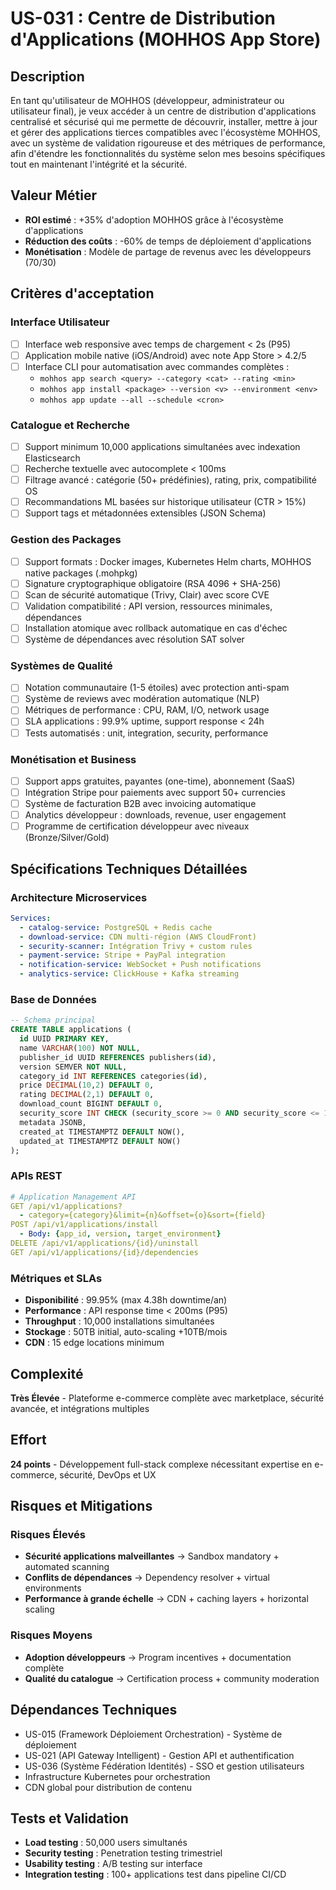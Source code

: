 # US-031 : Centre de Distribution d'Applications (MOHHOS App Store)

## Description
En tant qu'utilisateur de MOHHOS (développeur, administrateur ou utilisateur final), je veux accéder à un centre de distribution d'applications centralisé et sécurisé qui me permette de découvrir, installer, mettre à jour et gérer des applications tierces compatibles avec l'écosystème MOHHOS, avec un système de validation rigoureuse et des métriques de performance, afin d'étendre les fonctionnalités du système selon mes besoins spécifiques tout en maintenant l'intégrité et la sécurité.

## Valeur Métier
- **ROI estimé** : +35% d'adoption MOHHOS grâce à l'écosystème d'applications
- **Réduction des coûts** : -60% de temps de déploiement d'applications
- **Monétisation** : Modèle de partage de revenus avec les développeurs (70/30)

## Critères d'acceptation

### Interface Utilisateur
- [ ] Interface web responsive avec temps de chargement < 2s (P95)
- [ ] Application mobile native (iOS/Android) avec note App Store > 4.2/5
- [ ] Interface CLI pour automatisation avec commandes complètes :
  - `mohhos app search <query> --category <cat> --rating <min>`
  - `mohhos app install <package> --version <v> --environment <env>`
  - `mohhos app update --all --schedule <cron>`

### Catalogue et Recherche
- [ ] Support minimum 10,000 applications simultanées avec indexation Elasticsearch
- [ ] Recherche textuelle avec autocomplete < 100ms
- [ ] Filtrage avancé : catégorie (50+ prédéfinies), rating, prix, compatibilité OS
- [ ] Recommandations ML basées sur historique utilisateur (CTR > 15%)
- [ ] Support tags et métadonnées extensibles (JSON Schema)

### Gestion des Packages
- [ ] Support formats : Docker images, Kubernetes Helm charts, MOHHOS native packages (.mohpkg)
- [ ] Signature cryptographique obligatoire (RSA 4096 + SHA-256)
- [ ] Scan de sécurité automatique (Trivy, Clair) avec score CVE
- [ ] Validation compatibilité : API version, ressources minimales, dépendances
- [ ] Installation atomique avec rollback automatique en cas d'échec
- [ ] Système de dépendances avec résolution SAT solver

### Systèmes de Qualité
- [ ] Notation communautaire (1-5 étoiles) avec protection anti-spam
- [ ] Système de reviews avec modération automatique (NLP)
- [ ] Métriques de performance : CPU, RAM, I/O, network usage
- [ ] SLA applications : 99.9% uptime, support response < 24h
- [ ] Tests automatisés : unit, integration, security, performance

### Monétisation et Business
- [ ] Support apps gratuites, payantes (one-time), abonnement (SaaS)
- [ ] Intégration Stripe pour paiements avec support 50+ currencies
- [ ] Système de facturation B2B avec invoicing automatique
- [ ] Analytics développeur : downloads, revenue, user engagement
- [ ] Programme de certification développeur avec niveaux (Bronze/Silver/Gold)

## Spécifications Techniques Détaillées

### Architecture Microservices
```yaml
Services:
  - catalog-service: PostgreSQL + Redis cache
  - download-service: CDN multi-région (AWS CloudFront)
  - security-scanner: Intégration Trivy + custom rules
  - payment-service: Stripe + PayPal integration
  - notification-service: WebSocket + Push notifications
  - analytics-service: ClickHouse + Kafka streaming
```

### Base de Données
```sql
-- Schema principal
CREATE TABLE applications (
  id UUID PRIMARY KEY,
  name VARCHAR(100) NOT NULL,
  publisher_id UUID REFERENCES publishers(id),
  version SEMVER NOT NULL,
  category_id INT REFERENCES categories(id),
  price DECIMAL(10,2) DEFAULT 0,
  rating DECIMAL(2,1) DEFAULT 0,
  download_count BIGINT DEFAULT 0,
  security_score INT CHECK (security_score >= 0 AND security_score <= 100),
  metadata JSONB,
  created_at TIMESTAMPTZ DEFAULT NOW(),
  updated_at TIMESTAMPTZ DEFAULT NOW()
);
```

### APIs REST
```yaml
# Application Management API
GET /api/v1/applications?
  - category={category}&limit={n}&offset={o}&sort={field}
POST /api/v1/applications/install
  - Body: {app_id, version, target_environment}
DELETE /api/v1/applications/{id}/uninstall
GET /api/v1/applications/{id}/dependencies
```

### Métriques et SLAs
- **Disponibilité** : 99.95% (max 4.38h downtime/an)
- **Performance** : API response time < 200ms (P95)
- **Throughput** : 10,000 installations simultanées
- **Stockage** : 50TB initial, auto-scaling +10TB/mois
- **CDN** : 15 edge locations minimum

## Complexité
**Très Élevée** - Plateforme e-commerce complète avec marketplace, sécurité avancée, et intégrations multiples

## Effort
**24 points** - Développement full-stack complexe nécessitant expertise en e-commerce, sécurité, DevOps et UX

## Risques et Mitigations

### Risques Élevés
- **Sécurité applications malveillantes** → Sandbox mandatory + automated scanning
- **Conflits de dépendances** → Dependency resolver + virtual environments
- **Performance à grande échelle** → CDN + caching layers + horizontal scaling

### Risques Moyens  
- **Adoption développeurs** → Program incentives + documentation complète
- **Qualité du catalogue** → Certification process + community moderation

## Dépendances Techniques
- US-015 (Framework Déploiement Orchestration) - Système de déploiement
- US-021 (API Gateway Intelligent) - Gestion API et authentification
- US-036 (Système Fédération Identités) - SSO et gestion utilisateurs
- Infrastructure Kubernetes pour orchestration
- CDN global pour distribution de contenu

## Tests et Validation
- **Load testing** : 50,000 users simultanés
- **Security testing** : Penetration testing trimestriel
- **Usability testing** : A/B testing sur interface
- **Integration testing** : 100+ applications test dans pipeline CI/CD